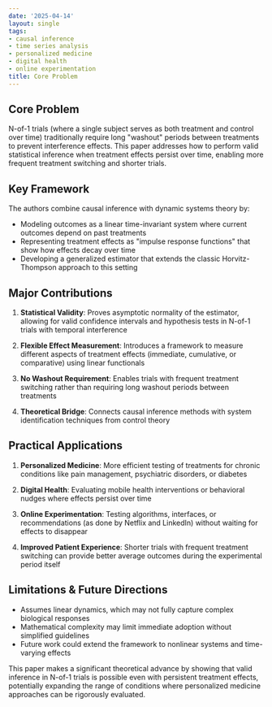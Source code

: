 ```yaml
---
date: '2025-04-14'
layout: single
tags:
- causal inference
- time series analysis
- personalized medicine
- digital health
- online experimentation
title: Core Problem
---
```


## Core Problem

N-of-1 trials (where a single subject serves as both treatment and control over time) traditionally require long "washout" periods between treatments to prevent interference effects. This paper addresses how to perform valid statistical inference when treatment effects persist over time, enabling more frequent treatment switching and shorter trials.


<!-- excerpt-end -->

## Key Framework

The authors combine causal inference with dynamic systems theory by:
- Modeling outcomes as a linear time-invariant system where current outcomes depend on past treatments
- Representing treatment effects as "impulse response functions" that show how effects decay over time
- Developing a generalized estimator that extends the classic Horvitz-Thompson approach to this setting

## Major Contributions

1. **Statistical Validity**: Proves asymptotic normality of the estimator, allowing for valid confidence intervals and hypothesis tests in N-of-1 trials with temporal interference

2. **Flexible Effect Measurement**: Introduces a framework to measure different aspects of treatment effects (immediate, cumulative, or comparative) using linear functionals

3. **No Washout Requirement**: Enables trials with frequent treatment switching rather than requiring long washout periods between treatments

4. **Theoretical Bridge**: Connects causal inference methods with system identification techniques from control theory

## Practical Applications

1. **Personalized Medicine**: More efficient testing of treatments for chronic conditions like pain management, psychiatric disorders, or diabetes

2. **Digital Health**: Evaluating mobile health interventions or behavioral nudges where effects persist over time

3. **Online Experimentation**: Testing algorithms, interfaces, or recommendations (as done by Netflix and LinkedIn) without waiting for effects to disappear

4. **Improved Patient Experience**: Shorter trials with frequent treatment switching can provide better average outcomes during the experimental period itself

## Limitations & Future Directions

- Assumes linear dynamics, which may not fully capture complex biological responses
- Mathematical complexity may limit immediate adoption without simplified guidelines
- Future work could extend the framework to nonlinear systems and time-varying effects

This paper makes a significant theoretical advance by showing that valid inference in N-of-1 trials is possible even with persistent treatment effects, potentially expanding the range of conditions where personalized medicine approaches can be rigorously evaluated.